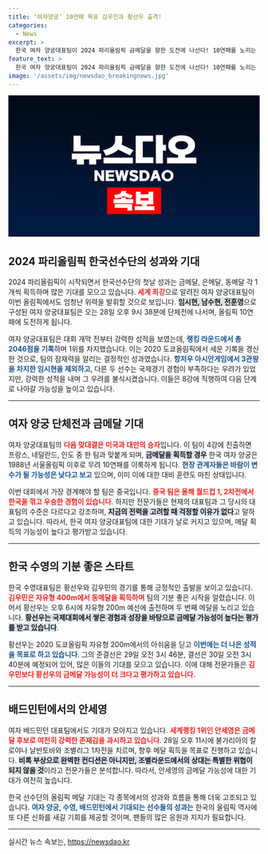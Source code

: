```yaml
---
title: ‘여자양궁’ 10연패 목표 김우민과 황선우 출격!
categories:
  - News
excerpt: >
  한국 여자 양궁대표팀이 2024 파리올림픽 금메달을 향한 도전에 나선다! 10연패를 노리는 팀은 이미 랭킹 라운드에서 올림픽 기록을 경신하며 기대를 모으고 있다. 황선우와 안세영 등 다른 종목 선수들도 medal race에 돌입, 한국 선수단의 화려한 시작을 알린다!
feature_text: >
  한국 여자 양궁대표팀이 2024 파리올림픽 금메달을 향한 도전에 나선다! 10연패를 노리는 팀은 이미 랭킹 라운드에서 올림픽 기록을 경신하며 기대를 모으고 있다. 황선우와 안세영 등 다른 종목 선수들도 medal race에 돌입, 한국 선수단의 화려한 시작을 알린다!
image: '/assets/img/newsdao_breakingnews.jpg'
---
```


<p><img src="/assets/img/newsdao_breakingnews.jpg" alt="pcversion 속보" /></p>

<h2 data-ke-size="size26">2024 파리올림픽 한국선수단의 성과와 기대</h2>

<p data-ke-size="size16">2024 파리올림픽이 시작되면서 한국선수단의 첫날 성과는 금메달, 은메달, 동메달 각 1개씩 획득하며 많은 기대를 모으고 있습니다. <b><span style="color: #ee2323;">세계 최강</span></b>으로 알려진 여자 양궁대표팀이 이번 올림픽에서도 엄청난 위력을 발휘할 것으로 보입니다. <b><span style="background-color: #21538527;">임시현, 남수현, 전훈영</span></b>으로 구성된 여자 양궁대표팀은 오는 28일 오후 9시 38분에 단체전에 나서며, 올림픽 10연패에 도전하게 됩니다.</p>

<p data-ke-size="size16">여자 양궁대표팀은 대회 개막 전부터 강력한 성적을 보였는데, <b><span style="color: #1a5490;">랭킹 라운드에서 총 2046점을 기록</span></b>하며 1위를 차지했습니다. 이는 2020 도쿄올림픽에서 세운 기록을 경신한 것으로, 팀의 잠재력을 알리는 결정적인 성과였습니다. <b><span style="color: #1a5490;">항저우 아시안게임에서 3관왕을 차지한 임시현을 제외하고</span></b>, 다른 두 선수는 국제경기 경험이 부족하다는 우려가 있었지만, 강력한 성적을 내며 그 우려를 불식시켰습니다. 이들은 8강에 직행하여 다음 단계로 나아갈 가능성을 높이고 있습니다.</p>

<hr />

<h2 data-ke-size="size26">여자 양궁 단체전과 금메달 기대</h2>

<p data-ke-size="size16">여자 양궁대표팀의 <b><span style="color: #ee2323;">다음 맞대결은 미국과 대만의 승자</span></b>입니다. 이 팀이 4강에 진출하면 프랑스, 네덜란드, 인도 중 한 팀과 맞붙게 되며, <b><span style="background-color: #21538527;">금메달을 획득할 경우</span></b> 한국 여자 양궁은 1988년 서울올림픽 이후로 무려 10연패를 이룩하게 됩니다. <b><span style="color: #1a5490;">현장 관계자들은 바람이 변수가 될 가능성은 낮다고 보고</span></b> 있으며, 이미 이에 대한 대비 훈련도 마친 상태입니다.</p>

<p data-ke-size="size16">이번 대회에서 가장 경계해야 할 팀은 중국입니다. <b><span style="color: #ee2323;">중국 팀은 올해 월드컵 1, 2차전에서 한국을 꺾고 우승한 경험이 있습니다</span></b>. 하지만 전문가들은 현재의 대표팀과 그 당시의 대표팀의 수준은 다르다고 강조하며, <b><span style="background-color: #21538527;">지금의 전력을 고려할 때 걱정할 이유가 없다</span></b>고 말하고 있습니다. 따라서, 한국 여자 양궁대표팀에 대한 기대가 날로 커지고 있으며, 메달 획득의 가능성이 높다고 평가받고 있습니다.</p>

<hr />

<h2 data-ke-size="size26">한국 수영의 기분 좋은 스타트</h2>

<p data-ke-size="size16">한국 수영대표팀은 황선우와 김우민의 경기를 통해 긍정적인 출발을 보이고 있습니다. <b><span style="color: #ee2323;">김우민은 자유형 400m에서 동메달을 획득하며</span></b> 팀의 기분 좋은 시작을 알렸습니다. 이어서 황선우는 오후 6시에 자유형 200m 예선에 출전하며 두 번째 메달을 노리고 있습니다. <b><span style="background-color: #21538527;">황선우는 국제대회에서 쌓은 경험과 성장을 바탕으로 금메달 가능성이 높다는 평가를 받고 있습니다</span></b>.</p>

<p data-ke-size="size16">황선우는 2020 도쿄올림픽 자유형 200m에서의 아쉬움을 딛고 <b><span style="color: #1a5490;">이번에는 더 나은 성적을 목표로 하고 있습니다</span></b>. 그의 준결선은 29일 오전 3시 46분, 결선은 30일 오전 3시 40분에 예정되어 있어, 많은 이들의 기대를 모으고 있습니다. 이에 대해 전문가들은 <b><span style="color: #ee2323;">김우민보다 황선우의 금메달 가능성이 더 크다고 평가하고 있습니다</span></b>.</p>

<hr />

<h2 data-ke-size="size26">배드민턴에서의 안세영</h2>

<p data-ke-size="size16">여자 배드민턴 대표팀에서도 기대가 모아지고 있습니다. <b><span style="color: #ee2323;">세계랭킹 1위인 안세영은 금메달 후보로 여전히 강력한 존재감을 과시하고 있습니다</span></b>. 28일 오후 11시에 불가리아의 칼로야나 날반토바와 조별리그 1차전을 치르며, 향후 메달 획득을 목표로 진행하고 있습니다. <b><span style="background-color: #21538527;">비록 부상으로 완벽한 컨디션은 아니지만, 조별라운드에서의 상대는 특별한 위협이 되지 않을 것</span></b>이라고 전문가들은 분석합니다. 따라서, 안세영의 금메달 가능성에 대한 기대가 여전히 높습니다.</p>

<p data-ke-size="size16">한국 선수단의 올림픽 메달 기대는 각 종목에서의 성과와 흐름을 통해 더욱 고조되고 있습니다. <b><span style="color: #1a5490;">여자 양궁, 수영, 배드민턴에서 기대되는 선수들의 성과는</span></b> 한국의 올림픽 역사에 또 다른 신화를 새길 기회를 제공할 것이며, 팬들의 많은 응원과 지지가 필요합니다.</p>

<hr />
실시간 뉴스 속보는, <a href="https://newsdao.kr" rel="dofollow">https://newsdao.kr</a>


